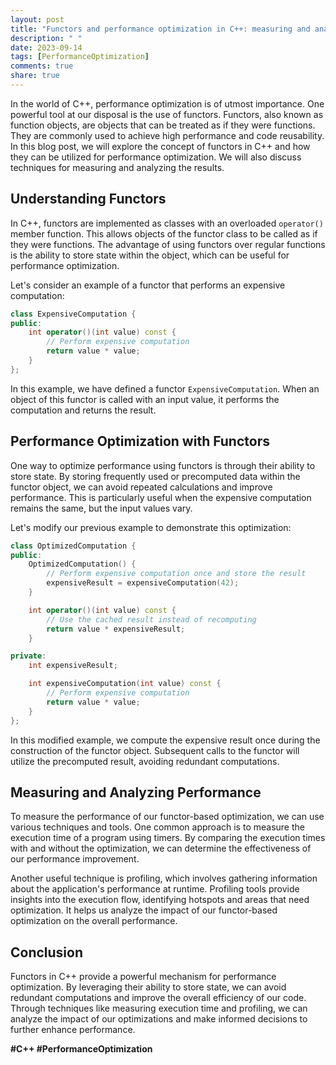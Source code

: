 ```yaml
---
layout: post
title: "Functors and performance optimization in C++: measuring and analyzing results"
description: " "
date: 2023-09-14
tags: [PerformanceOptimization]
comments: true
share: true
---
```


In the world of C++, performance optimization is of utmost importance. One powerful tool at our disposal is the use of functors. Functors, also known as function objects, are objects that can be treated as if they were functions. They are commonly used to achieve high performance and code reusability. In this blog post, we will explore the concept of functors in C++ and how they can be utilized for performance optimization. We will also discuss techniques for measuring and analyzing the results.

## Understanding Functors

In C++, functors are implemented as classes with an overloaded `operator()` member function. This allows objects of the functor class to be called as if they were functions. The advantage of using functors over regular functions is the ability to store state within the object, which can be useful for performance optimization.

Let's consider an example of a functor that performs an expensive computation:

```cpp
class ExpensiveComputation {
public:
    int operator()(int value) const {
        // Perform expensive computation
        return value * value;
    }
};
```

In this example, we have defined a functor `ExpensiveComputation`. When an object of this functor is called with an input value, it performs the computation and returns the result.

## Performance Optimization with Functors

One way to optimize performance using functors is through their ability to store state. By storing frequently used or precomputed data within the functor object, we can avoid repeated calculations and improve performance. This is particularly useful when the expensive computation remains the same, but the input values vary.

Let's modify our previous example to demonstrate this optimization:

```cpp
class OptimizedComputation {
public:
    OptimizedComputation() {
        // Perform expensive computation once and store the result
        expensiveResult = expensiveComputation(42);
    }

    int operator()(int value) const {
        // Use the cached result instead of recomputing
        return value * expensiveResult;
    }

private:
    int expensiveResult;

    int expensiveComputation(int value) const {
        // Perform expensive computation
        return value * value;
    }
};
```

In this modified example, we compute the expensive result once during the construction of the functor object. Subsequent calls to the functor will utilize the precomputed result, avoiding redundant computations.

## Measuring and Analyzing Performance

To measure the performance of our functor-based optimization, we can use various techniques and tools. One common approach is to measure the execution time of a program using timers. By comparing the execution times with and without the optimization, we can determine the effectiveness of our performance improvement.

Another useful technique is profiling, which involves gathering information about the application's performance at runtime. Profiling tools provide insights into the execution flow, identifying hotspots and areas that need optimization. It helps us analyze the impact of our functor-based optimization on the overall performance.

## Conclusion

Functors in C++ provide a powerful mechanism for performance optimization. By leveraging their ability to store state, we can avoid redundant computations and improve the overall efficiency of our code. Through techniques like measuring execution time and profiling, we can analyze the impact of our optimizations and make informed decisions to further enhance performance.

**#C++ #PerformanceOptimization**